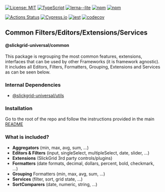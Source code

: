 [![License: MIT](https://img.shields.io/badge/License-MIT-yellow.svg)](https://opensource.org/licenses/MIT)
[![TypeScript](https://img.shields.io/badge/%3C%2F%3E-TypeScript-%230074c1.svg)](http://www.typescriptlang.org/)
[![lerna--lite](https://img.shields.io/badge/maintained%20with-lerna--lite-e137ff)](https://github.com/slickgrid-stellar/lerna-lite)
[![npm](https://img.shields.io/npm/v/@slickgrid-universal/common.svg)](https://www.npmjs.com/package/@slickgrid-universal/common)
[![npm](https://img.shields.io/npm/dy/@slickgrid-universal/common)](https://www.npmjs.com/package/@slickgrid-universal/common)

[![Actions Status](https://github.com/slickgrid-stellar/slickgrid-universal/workflows/CI%20Build/badge.svg)](https://github.com/slickgrid-stellar/slickgrid-universal/actions)
[![Cypress.io](https://img.shields.io/badge/tested%20with-Cypress-04C38E.svg)](https://www.cypress.io/)
[![jest](https://jestjs.io/img/jest-badge.svg)](https://github.com/facebook/jest)
[![codecov](https://codecov.io/gh/slickgrid-stellar/slickgrid-universal/branch/master/graph/badge.svg)](https://codecov.io/gh/slickgrid-stellar/slickgrid-universal)

## Common Filters/Editors/Extensions/Services
#### @slickgrid-universal/common

This package is regrouping the most common features, extensions, interfaces that can be used by other Frameworks (it is framework agnostic). It includes all Editors, Filters, Formatters, Grouping, Extensions and Services as can be seen below.

### Internal Dependencies
- [@slickgrid-universal/utils](https://github.com/slickgrid-stellar/slickgrid-universal/tree/master/packages/utils)

### Installation
Go to the root of the repo and follow the instructions provided in the main [README](https://github.com/slickgrid-stellar/slickgrid-universal#installation)

### What is included?
- **Aggregators** (min, max, avg, sum, ...)
- **Editors & Filters** (input, singleSelect, multipleSelect, date, slider, ...)
- **Extensions** (SlickGrid 3rd party controls/plugins)
- **Formatters** (date formats, decimal, dollars, percent, bold, checkmark, ...)
- **Grouping** Formatters (min, max, avg, sum, ...)
- **Services** (filter, sort, grid state, ...)
- **SortComparers** (date, numeric, string, ...)
